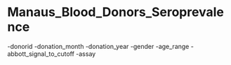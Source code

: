 # Manaus_Blood_Donors_Seroprevalence

-donorid
-donation_month
-donation_year
-gender
-age_range
-abbott_signal_to_cutoff
-assay

